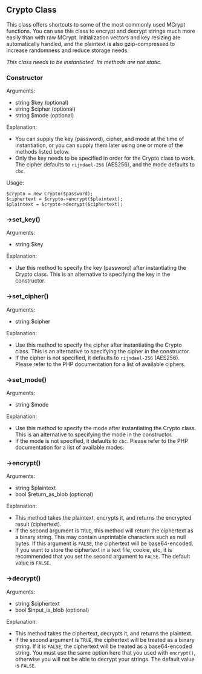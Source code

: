
Crypto Class
------------

This class offers shortcuts to some of the most commonly used MCrypt functions.
You can use this class to encrypt and decrypt strings much more easily than with raw MCrypt.
Initialization vectors and key resizing are automatically handled,
and the plaintext is also gzip-compressed to increase randomness and reduce storage needs.

_This class needs to be instantiated. Its methods are not static._

### Constructor

Arguments:

  - string $key (optional)
  - string $cipher (optional)
  - string $mode (optional)

Explanation:

  - You can supply the key (password), cipher, and mode at the time of instantiation,
    or you can supply them later using one or more of the methods listed below.
  - Only the key needs to be specified in order for the Crypto class to work.
    The cipher defaults to `rijndael-256` (AES256), and the mode defaults to `cbc`.

Usage:

    $crypto = new Crypto($password);
    $ciphertext = $crypto->encrypt($plaintext);
    $plaintext = $crypto->decrypt($ciphertext);

### ->set_key()

Arguments:

  - string $key

Explanation:

  - Use this method to specify the key (password) after instantiating the Crypto class.
    This is an alternative to specifying the key in the constructor.

### ->set_cipher()

Arguments:

  - string $cipher

Explanation:

  - Use this method to specify the cipher after instantiating the Crypto class.
    This is an alternative to specifying the cipher in the constructor.
  - If the cipher is not specified, it defaults to `rijndael-256` (AES256).
    Please refer to the PHP documentation for a list of available ciphers.

### ->set_mode()

Arguments:

  - string $mode

Explanation:

  - Use this method to specify the mode after instantiating the Crypto class.
    This is an alternative to specifying the mode in the constructor.
  - If the mode is not specified, it defaults to `cbc`.
    Please refer to the PHP documentation for a list of available modes.

### ->encrypt()

Arguments:

  - string $plaintext
  - bool $return_as_blob (optional)

Explanation:

  - This method takes the plaintext, encrypts it, and returns the encrypted result (ciphertext).
  - If the second argument is `TRUE`, this method will return the ciphertext as a binary string.
    This may contain unprintable characters such as null bytes.
    If this argument is `FALSE`, the ciphertext will be base64-encoded.
    If you want to store the ciphertext in a text file, cookie, etc,
    it is recommended that you set the second argument to `FALSE`.
    The default value is `FALSE`.

### ->decrypt()

Arguments:

  - string $ciphertext
  - bool $input_is_blob (optional)

Explanation:

  - This method takes the ciphertext, decrypts it, and returns the plaintext.
  - If the second argument is `TRUE`, the ciphertext will be treated as a binary string.
    If it is `FALSE`, the ciphertext will be treated as a base64-encoded string.
    You must use the same option here that you used with `encrypt()`, otherwise you will not be able to decrypt your strings.
    The default value is `FALSE`.

